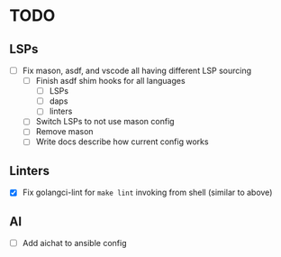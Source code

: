 # TODO

## LSPs

- [ ] Fix mason, asdf, and vscode all having different LSP sourcing
  - [ ] Finish asdf shim hooks for all languages
    - [ ] LSPs
    - [ ] daps
    - [ ] linters
  - [ ] Switch LSPs to not use mason config
  - [ ] Remove mason
  - [ ] Write docs describe how current config works

## Linters

- [x] Fix golangci-lint for `make lint` invoking from shell (similar to above)

## AI

- [ ] Add aichat to ansible config

